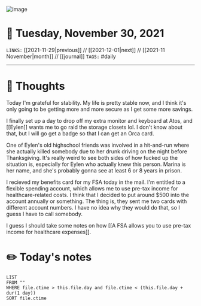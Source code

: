 ![image](https://lh3.googleusercontent.com/MKJxqWsGLXroNvEYWzWDZbk0iK0S4uek3M7CIGXFrIS5jyN4BVmjfZ8QKeQF5Dkfo1R4KnAceWrqm_EB1tcSgF0X-B1OJoBiUCpuEbdvXnLrfhseTJW6gaUOmcf_dfGvC0g2PgazrEuADJnHfqp0xOQBX6VZoDDUTz2nsMWGIQB78LFSBGxdoZiRJaO_Nnu7tjtNc1ORQJYXhqj_rMLBy6ZbcbquzvTwiurt6XovUT1-nm1jZelwKjhOJF5yLHUbQKayQdx48pdOJrMWCNkdIkqbJ_dLD1pn6SW-iXmDFAqPnSaDZFViL38aw9c5OJiDQz6T6ruRavxxSPWnhGYoYdp6PN4QPM0gb9hE9Yfsbz-ShCISYn99NGp-0Z4yGf2uTp3U7nG7FvSeUFrUE7fVu4LO7g0_km2OKbLC_-k6pnO23D4GzszwrTB8Gly1hAZ3yu-02zHyFe4UHztZslvjHV1ikHWRqZi4XTrH2pRcAFVrR5GlRrfDis5K2zOvWf9BOirwi_vaeYwc8VoJTIiURArABREUGkNk64V9ft6FqPn9C8CTMGDxgMcRc_tAwCWq7KyWChEdmM-2E8TbpXO0w00bQj6svkZbkg3FKeHVcwVP7u57qlhxSQcpV7RceaZKEczuEXpRQ90O-enwCB0q-rCFrZ0UPvqdAEMX_BFFRJWYV5Aq5YascLX_oHUrEwjA5uiQ6BOq0mrenDlxChhNXiIxtQ=w3840-h970-no?authuser=0)

# 📅 Tuesday, November 30, 2021
`LINKS:` [[2021-11-29|previous]] // [[2021-12-01|next]] // [[2021-11 November|month]] // [[journal]] 
`TAGS:` #daily

---
# 💭 Thoughts
Today I'm grateful for stability. My life is pretty stable now, and I think it's only going to be getting more and more secure as I get some more savings. 

I finally set up a day to drop off my extra monitor and keyboard at Atos, and [[Eylen]] wants me to go raid the storage closets lol. I don't know about that, but I will go get a badge so that I can get an Orca card. 

One of Eylen's old highschool friends was involved in a hit-and-run where she actually killed somebody due to her drunk driving on the night before Thanksgiving. It's really weird to see both sides of how fucked up the situation is, especially for Eylen who actually knew this person. Marina is her name, and she's probably gonna see at least 6 or 8 years in prison. 

I recieved my benefits card for my FSA today in the mail. I'm entitled to a flexible spending account, which allows me to use pre-tax income for healthcare-related costs. I think that I decided to put around $500 into the account annually or something. The thing is, they sent me two cards with different account numbers. I have no idea why they would do that, so I guess I have to call somebody. 

I guess I should take some notes on how [[A FSA allows you to use pre-tax income for healthcare expenses]]. 

# ✏️ Today's notes
```dataview
LIST 
FROM ""
WHERE file.ctime > this.file.day and file.ctime < (this.file.day + dur(1 day))
SORT file.ctime
```
